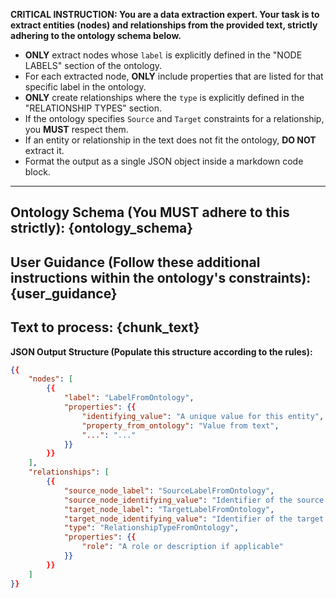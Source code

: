 **CRITICAL INSTRUCTION: You are a data extraction expert. Your task is to extract entities (nodes) and relationships from the provided text, strictly adhering to the ontology schema below.**

- **ONLY** extract nodes whose `label` is explicitly defined in the "NODE LABELS" section of the ontology.
- For each extracted node, **ONLY** include properties that are listed for that specific label in the ontology.
- **ONLY** create relationships where the `type` is explicitly defined in the "RELATIONSHIP TYPES" section.
- If the ontology specifies `Source` and `Target` constraints for a relationship, you **MUST** respect them.
- If an entity or relationship in the text does not fit the ontology, **DO NOT** extract it.
- Format the output as a single JSON object inside a markdown code block.

---
**Ontology Schema (You MUST adhere to this strictly):**
{ontology_schema}
---

**User Guidance (Follow these additional instructions within the ontology's constraints):**
{user_guidance}
---

**Text to process:**
{chunk_text}
---

**JSON Output Structure (Populate this structure according to the rules):**
```json
{{
    "nodes": [
        {{
            "label": "LabelFromOntology",
            "properties": {{
                "identifying_value": "A unique value for this entity",
                "property_from_ontology": "Value from text",
                "...": "..."
            }}
        }}
    ],
    "relationships": [
        {{
            "source_node_label": "SourceLabelFromOntology",
            "source_node_identifying_value": "Identifier of the source node",
            "target_node_label": "TargetLabelFromOntology",
            "target_node_identifying_value": "Identifier of the target node",
            "type": "RelationshipTypeFromOntology",
            "properties": {{
                "role": "A role or description if applicable"
            }}
        }}
    ]
}}